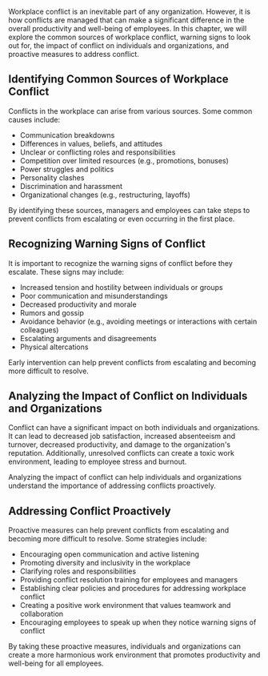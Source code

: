 
Workplace conflict is an inevitable part of any organization. However, it is how conflicts are managed that can make a significant difference in the overall productivity and well-being of employees. In this chapter, we will explore the common sources of workplace conflict, warning signs to look out for, the impact of conflict on individuals and organizations, and proactive measures to address conflict.

Identifying Common Sources of Workplace Conflict
------------------------------------------------

Conflicts in the workplace can arise from various sources. Some common causes include:

* Communication breakdowns
* Differences in values, beliefs, and attitudes
* Unclear or conflicting roles and responsibilities
* Competition over limited resources (e.g., promotions, bonuses)
* Power struggles and politics
* Personality clashes
* Discrimination and harassment
* Organizational changes (e.g., restructuring, layoffs)

By identifying these sources, managers and employees can take steps to prevent conflicts from escalating or even occurring in the first place.

Recognizing Warning Signs of Conflict
-------------------------------------

It is important to recognize the warning signs of conflict before they escalate. These signs may include:

* Increased tension and hostility between individuals or groups
* Poor communication and misunderstandings
* Decreased productivity and morale
* Rumors and gossip
* Avoidance behavior (e.g., avoiding meetings or interactions with certain colleagues)
* Escalating arguments and disagreements
* Physical altercations

Early intervention can help prevent conflicts from escalating and becoming more difficult to resolve.

Analyzing the Impact of Conflict on Individuals and Organizations
-----------------------------------------------------------------

Conflict can have a significant impact on both individuals and organizations. It can lead to decreased job satisfaction, increased absenteeism and turnover, decreased productivity, and damage to the organization's reputation. Additionally, unresolved conflicts can create a toxic work environment, leading to employee stress and burnout.

Analyzing the impact of conflict can help individuals and organizations understand the importance of addressing conflicts proactively.

Addressing Conflict Proactively
-------------------------------

Proactive measures can help prevent conflicts from escalating and becoming more difficult to resolve. Some strategies include:

* Encouraging open communication and active listening
* Promoting diversity and inclusivity in the workplace
* Clarifying roles and responsibilities
* Providing conflict resolution training for employees and managers
* Establishing clear policies and procedures for addressing workplace conflict
* Creating a positive work environment that values teamwork and collaboration
* Encouraging employees to speak up when they notice warning signs of conflict

By taking these proactive measures, individuals and organizations can create a more harmonious work environment that promotes productivity and well-being for all employees.
